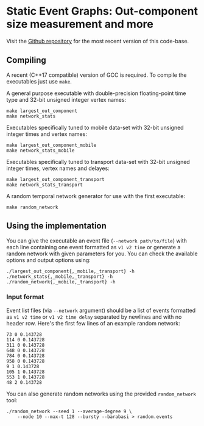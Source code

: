 # Static Event Graphs: Out-component size measurement and more

Visit the [Github repository](https://github.com/CxAalto/event-graph) for the
most recent version of this code-base.

## Compiling
A recent (C++17 compatible) version of GCC is required. To compile the
executables just use `make`.

A general purpose executable with double-precision floating-point time type and
32-bit unsigned integer vertex names:
```
make largest_out_component
make network_stats
```

Executables specifically tuned to mobile data-set with 32-bit unsigned integer
times and vertex names:
```
make largest_out_component_mobile
make network_stats_mobile
```

Executables specifically tuned to transport data-set with 32-bit unsigned
integer times, vertex names and delayes:
```
make largest_out_component_transport
make network_stats_transport
```


A random temporal network generator for use with the first executable:
```
make random_network
```

## Using the implementation

You can give the executable an event file (`--network path/to/file`) with each
line containing one event formatted as `v1 v2 time` or generate a random network
with given parameters for you. You can check the available options and output
options using:


```
./largest_out_component{,_mobile,_transport} -h
./network_stats{,_mobile,_transport} -h
./random_network{,_mobile,_transport} -h
```

### Input format
Event list files (via `--network` argument) should be a list of events
formatted as `v1 v2 time` or `v1 v2 time delay` separated by newlines and with
no header row. Here's the first few lines of an example random network:

```
73 0 0.143728
114 0 0.143728
311 0 0.143728
648 0 0.143728
784 0 0.143728
958 0 0.143728
9 1 0.143728
105 1 0.143728
553 1 0.143728
48 2 0.143728
```

You can also generate random networks using the provided `random_network` tool:

```
./random_network --seed 1 --average-degree 9 \
    --node 10 --max-t 128 --bursty --barabasi > random.events
```
